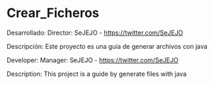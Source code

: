 Crear_Ficheros
===
Desarrollado:
Director:
SeJEJO - https://twitter.com/SeJEJO

Descripción:
Este proyecto es una guía de generar archivos con java

Developer:
Manager:
SeJEJO - https://twitter.com/SeJEJO

Description:
This project is a guide by generate files with java
